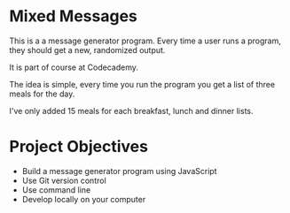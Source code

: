 # Mixed Messages

This is a a message generator program. Every time a user runs a program, they should get a new, randomized output.

It is part of course at Codecademy.

The idea is simple, every time you run the program you get a list of three meals for the day.

I've only added 15 meals for each breakfast, lunch and dinner lists.

# Project Objectives

* Build a message generator program using JavaScript
* Use Git version control
* Use command line
* Develop locally on your computer
